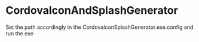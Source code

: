 # CordovaIconAndSplashGenerator

Set the path accordingly in the CordovaIconSplashGenerator.exe.config and run the exe 
